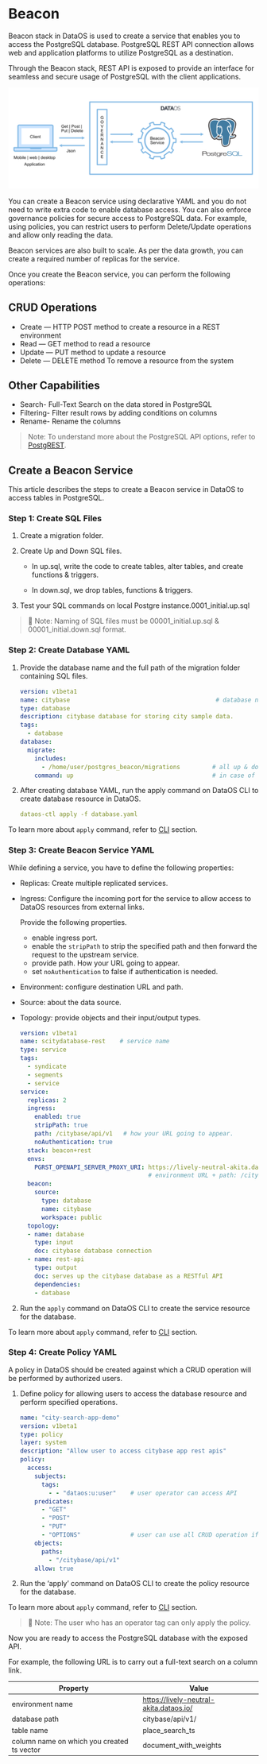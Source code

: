 # Beacon

Beacon stack in DataOS is used to create a service that enables you to access the PostgreSQL database. PostgreSQL REST API connection allows web and application platforms to utilize PostgreSQL as a destination.

Through the Beacon stack, REST API is exposed to provide an interface for seamless and secure usage of PostgreSQL with the client applications.
 
<center>

![Picture](./beacon.png)

</center>

You can create a Beacon service using declarative YAML and you do not need to write extra code to enable database access. You can also enforce governance policies for secure access to PostgreSQL data. For example, using policies, you can restrict users to perform Delete/Update operations and allow only reading the data.

Beacon services are also built to scale. As per the data growth, you can create a required number of replicas for the service.

Once you create the Beacon service, you can perform the following operations:

## CRUD Operations

- Create — HTTP POST method to create a resource in a REST environment
- Read — GET method to read a resource
- Update — PUT method to update a resource
- Delete — DELETE method To remove a resource from the system

## Other Capabilities

- Search- Full-Text Search on the data stored in PostgreSQL
- Filtering- Filter result rows by adding conditions on columns
- Rename- Rename the columns

> Note: To understand more about the PostgreSQL API options, refer to [PostgREST](https://postgrest.org/en/stable/api.html).
> 

## Create a Beacon Service

This article describes the steps to create a Beacon service in DataOS to access tables in PostgreSQL.

### Step 1: Create SQL Files

1. Create a migration folder.

2. Create Up and Down SQL files.

    - In up.sql, write the code to create tables, alter tables, and create functions & triggers.

    - In down.sql, we drop tables, functions & triggers.

3. Test your SQL commands on local Postgre instance.0001_initial.up.sql

> 📌 Note: Naming of SQL files must be 00001_initial.up.sql & 00001_initial.down.sql format.
> 

### Step 2: Create Database YAML

1. Provide the database name and the full path of the migration folder containing SQL files.

    ```yaml
    version: v1beta1
    name: citybase                                         # database name 
    type: database
    description: citybase database for storing city sample data.
    tags:
      - database
    database:
      migrate:
        includes:
          - /home/user/postgres_beacon/migrations         # all up & down sql files.
        command: up                                       # in case of drop table, write down.
    ```

2. After creating database YAML, run the apply command on DataOS CLI to create database resource in DataOS.

    ```yaml
    dataos-ctl apply -f database.yaml
    ```

To learn more about `apply` command, refer to [CLI](../../CLI/CLI.md) section.

### Step 3: Create Beacon Service YAML

While defining a service, you have to define the following properties:

- Replicas: Create multiple replicated services.
- Ingress: Configure the incoming port for the service to allow access to DataOS resources from external links.

  Provide the following properties. 
    
    - enable ingress port.
    - enable the `stripPath` to strip the specified path and then forward the request to the upstream service.
    - provide path. How your URL going to appear.
    - set `noAuthentication` to false if authentication is needed.

- Environment: configure destination URL and path.
- Source: about the data source.
- Topology: provide objects and their input/output types.

    ```yaml
    version: v1beta1
    name: scitydatabase-rest    # service name
    type: service
    tags:
      - syndicate
      - segments
      - service
    service:
      replicas: 2
      ingress:
        enabled: true
        stripPath: true
        path: /citybase/api/v1   # how your URL going to appear.
        noAuthentication: true
      stack: beacon+rest
      envs:
        PGRST_OPENAPI_SERVER_PROXY_URI: https://lively-neutral-akita.dataos.io/citybase/api/v1
                                        # environment URL + path: /citybase/api/v1
      beacon:
        source:
          type: database
          name: citybase
          workspace: public
      topology:
      - name: database
        type: input
        doc: citybase database connection
      - name: rest-api
        type: output
        doc: serves up the citybase database as a RESTful API
        dependencies:
        - database
    ```

2. Run the `apply` command on DataOS CLI to create the service resource for the database.

To learn more about `apply` command, refer to [CLI](../../CLI/CLI.md) section.

### Step 4: Create Policy YAML

A policy in DataOS should be created against which a CRUD operation will be performed by authorized users.

1. Define policy for allowing users to access the database resource and perform specified operations.

    ```yaml
    name: "city-search-app-demo"
    version: v1beta1
    type: policy
    layer: system
    description: "Allow user to access citybase app rest apis"
    policy:
      access:
        subjects:
          tags:
            - - "dataos:u:user"    # user operator can access API
        predicates:
          - "GET"
          - "POST"
          - "PUT"
          - "OPTIONS"              # user can use all CRUD operation if we allow them.
        objects:
          paths:
            - "/citybase/api/v1"   
        allow: true
    ```

2. Run the ‘apply’ command on DataOS CLI to create the policy resource for the database.

To learn more about `apply` command, refer to [CLI](../../CLI/CLI.md) section.

> 📌 Note: The user who has an operator tag can only apply the policy.
> 

Now you are ready to access the PostgreSQL database with the exposed API.

For example, the following URL is to carry out a full-text search on a column link.

| Property | Value |
| --- | --- |
| environment name | https://lively-neutral-akita.dataos.io/ |
| database path | citybase/api/v1/ |
| table name | place_search_ts |
| column name on which you created ts vector | document_with_weights |